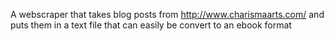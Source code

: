 A webscraper that takes blog posts from http://www.charismaarts.com/ and puts them in a text file that can easily be convert to an ebook format
